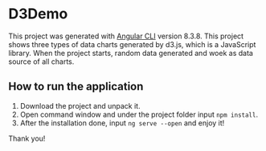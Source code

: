 # D3Demo

This project was generated with [Angular CLI](https://github.com/angular/angular-cli) version 8.3.8.
This project shows three types of data charts generated by d3.js, which is a JavaScript library.
When the project starts, random data generated and woek as data source of all charts.

## How to run the application

1. Download the project and unpack it.
2. Open command window and under the project folder input `npm install`.
3. After the installation done, input `ng serve --open` and enjoy it!

Thank you!
